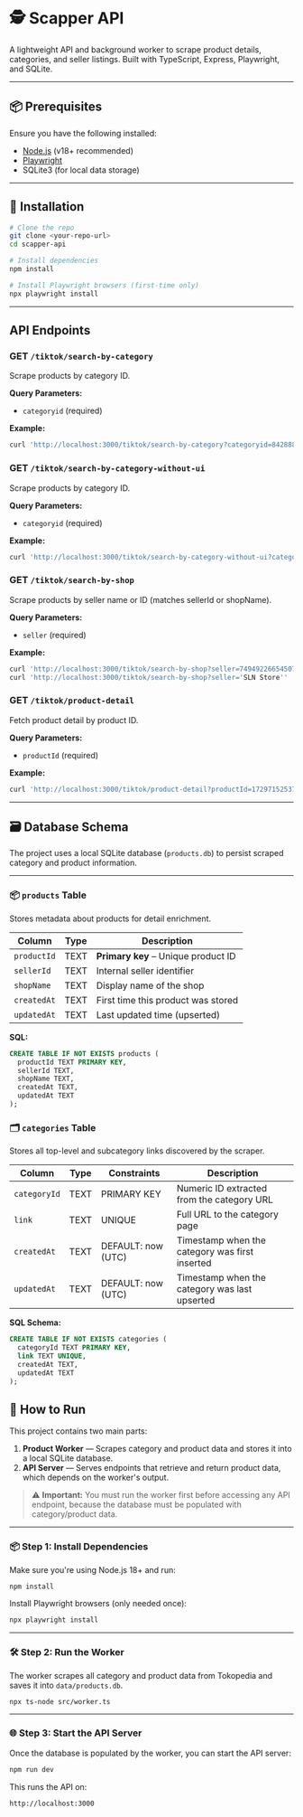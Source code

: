 # 🕵️ Scapper API

A lightweight API and background worker to scrape product details, categories, and seller listings. Built with TypeScript, Express, Playwright, and SQLite.

---

## 📦 Prerequisites

Ensure you have the following installed:

- [Node.js](https://nodejs.org/) (v18+ recommended)
- [Playwright](https://playwright.dev/docs/intro)
- SQLite3 (for local data storage)

---

## 🚀 Installation

```bash
# Clone the repo
git clone <your-repo-url>
cd scapper-api

# Install dependencies
npm install

# Install Playwright browsers (first-time only)
npx playwright install
```

---

## API Endpoints

### GET `/tiktok/search-by-category`

Scrape products by category ID.

**Query Parameters:**
- `categoryid` (required)

**Example:**
```bash
curl 'http://localhost:3000/tiktok/search-by-category?categoryid=842888'
```

### GET `/tiktok/search-by-category-without-ui`

Scrape products by category ID.

**Query Parameters:**
- `categoryid` (required)

**Example:**
```bash
curl 'http://localhost:3000/tiktok/search-by-category-without-ui?categoryid=842888'
```

### GET `/tiktok/search-by-shop`

Scrape products by seller name or ID (matches sellerId or shopName).

**Query Parameters:**
- `seller` (required)

**Example:**
```bash
curl 'http://localhost:3000/tiktok/search-by-shop?seller=7494922665450703600'
curl 'http://localhost:3000/tiktok/search-by-shop?seller='SLN Store''
```


### GET `/tiktok/product-detail`

Fetch product detail by product ID.

**Query Parameters:**
- `productId` (required)

**Example:**
```bash
curl 'http://localhost:3000/tiktok/product-detail?productId=1729715253716093680'
```

---

## 🗃️ Database Schema

The project uses a local SQLite database (`products.db`) to persist scraped category and product information.

---

### 📦 `products` Table

Stores metadata about products for detail enrichment.

| Column      | Type  | Description                          |
|-------------|-------|--------------------------------------|
| `productId` | TEXT  | **Primary key** – Unique product ID  |
| `sellerId`  | TEXT  | Internal seller identifier           |
| `shopName`  | TEXT  | Display name of the shop             |
| `createdAt` | TEXT  | First time this product was stored   |
| `updatedAt` | TEXT  | Last updated time (upserted)         |

**SQL:**
```sql
CREATE TABLE IF NOT EXISTS products (
  productId TEXT PRIMARY KEY,
  sellerId TEXT,
  shopName TEXT,
  createdAt TEXT,
  updatedAt TEXT
);
```

### 🗂️ `categories` Table

Stores all top-level and subcategory links discovered by the scraper.

| Column       | Type  | Constraints        | Description                                      |
|--------------|-------|--------------------|--------------------------------------------------|
| `categoryId` | TEXT  | PRIMARY KEY        | Numeric ID extracted from the category URL       |
| `link`       | TEXT  | UNIQUE             | Full URL to the category page                    |
| `createdAt`  | TEXT  | DEFAULT: now (UTC) | Timestamp when the category was first inserted   |
| `updatedAt`  | TEXT  | DEFAULT: now (UTC) | Timestamp when the category was last upserted    |

**SQL Schema:**
```sql
CREATE TABLE IF NOT EXISTS categories (
  categoryId TEXT PRIMARY KEY,
  link TEXT UNIQUE,
  createdAt TEXT,
  updatedAt TEXT
);
```

## 🚀 How to Run

This project contains two main parts:

1. **Product Worker** — Scrapes category and product data and stores it into a local SQLite database.
2. **API Server** — Serves endpoints that retrieve and return product data, which depends on the worker's output.

> ⚠️ **Important:** You must run the worker first before accessing any API endpoint, because the database must be populated with category/product data.

---

### 📦 Step 1: Install Dependencies

Make sure you're using Node.js 18+ and run:

```bash
npm install
```

Install Playwright browsers (only needed once):

```bash
npx playwright install
```

---

### 🛠️ Step 2: Run the Worker

The worker scrapes all category and product data from Tokopedia and saves it into `data/products.db`.

```bash
npx ts-node src/worker.ts
```
---

### 🌐 Step 3: Start the API Server

Once the database is populated by the worker, you can start the API server:

```bash
npm run dev
```

This runs the API on:

```
http://localhost:3000
```


